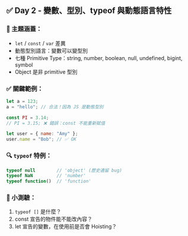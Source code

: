 
## ✅ Day 2 - 變數、型別、typeof 與動態語言特性

### 📌 主題涵蓋：
- `let` / `const` / `var` 差異
- 動態型別語言：變數可以變型別
- 七種 Primitive Type：string, number, boolean, null, undefined, bigint, symbol
- Object 是非 primitive 型別

### ✅ 關鍵範例：
```js
let a = 123;
a = "hello"; // 合法！因為 JS 是動態型別

const PI = 3.14;
// PI = 3.15; ❌ 錯誤：const 不能重新賦值

let user = { name: "Amy" };
user.name = "Bob"; // ✅ OK
```

### 🔍 `typeof` 特例：
```js
typeof null        // 'object' (歷史遺留 bug)
typeof NaN         // 'number'
typeof function()  // 'function'
```

### 🧠 小測驗：
1. `typeof []` 是什麼？
2. const 宣告的物件能不能改內容？
3. let 宣告的變數，在使用前是否會 Hoisting？
